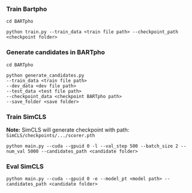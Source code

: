 ### Train Bartpho
```
cd BARTpho
```  
```
python train.py --train_data <train file path> --checkpoint_path <checkpoint folder>
```   
### Generate candidates in BARTpho
```
cd BARTpho
```
```
python generate_candidates.py   
--train_data <train file path>   
--dev_data <dev file path>  
--test_data <test file path>   
--checkpoint_data <checkpoint BARTpho path>   
--save_folder <save folder>
```
### Train SimCLS  
**Note:** SimCLS will generate checkpoint with path: `SimCLS/checkpoints/.../scorer.pth`   
```
python main.py --cuda --gpuid 0 -l --val_step 500 --batch_size 2 --num_val 5000 --candidates_path <candidate folder>
```
### Eval SimCLS 
```
python main.py --cuda --gpuid 0 -e --model_pt <model path> --candidates_path <candidate folder>
```
